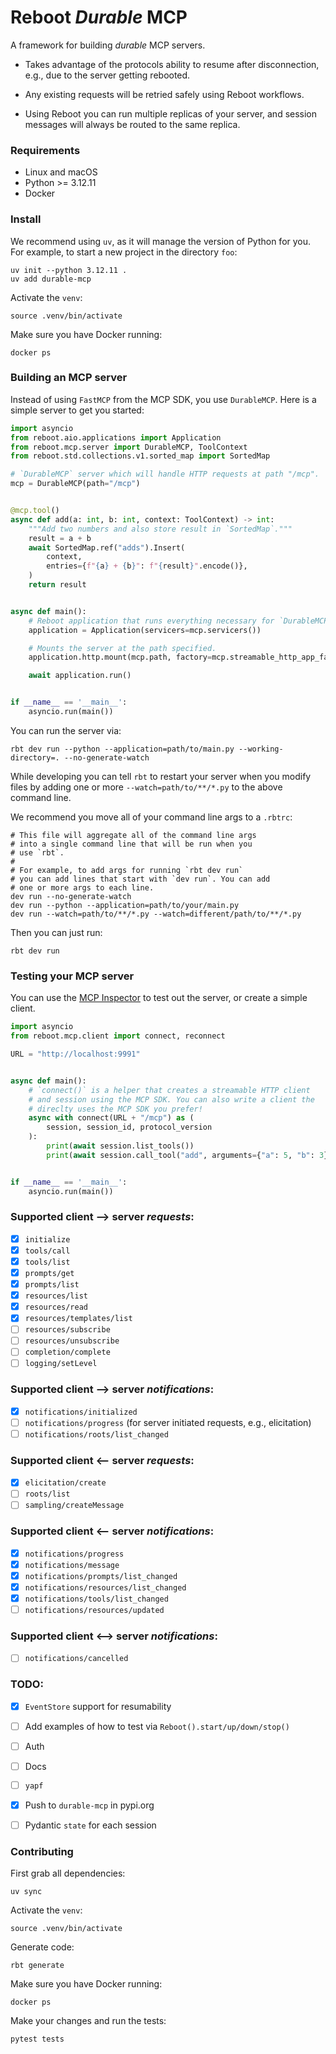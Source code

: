 # Reboot *Durable* MCP

A framework for building _durable_ MCP servers.

* Takes advantage of the protocols ability to resume after
  disconnection, e.g., due to the server getting rebooted.

* Any existing requests will be retried safely using Reboot workflows.

* Using Reboot you can run multiple replicas of your server, and
  session messages will always be routed to the same replica.

### Requirements
- Linux and macOS
- Python >= 3.12.11
- Docker

### Install

We recommend using `uv`, as it will manage the version of Python for
you. For example, to start a new project in the directory `foo`:

```console
uv init --python 3.12.11 .
uv add durable-mcp
```

Activate the `venv`:

```console
source .venv/bin/activate
```

Make sure you have Docker running:

```console
docker ps
```

### Building an MCP server

Instead of using `FastMCP` from the MCP SDK, you use
`DurableMCP`. Here is a simple server to get you started:

```python
import asyncio
from reboot.aio.applications import Application
from reboot.mcp.server import DurableMCP, ToolContext
from reboot.std.collections.v1.sorted_map import SortedMap

# `DurableMCP` server which will handle HTTP requests at path "/mcp".
mcp = DurableMCP(path="/mcp")


@mcp.tool()
async def add(a: int, b: int, context: ToolContext) -> int:
    """Add two numbers and also store result in `SortedMap`."""
    result = a + b
    await SortedMap.ref("adds").Insert(
        context,
        entries={f"{a} + {b}": f"{result}".encode()},
    )
    return result


async def main():
    # Reboot application that runs everything necessary for `DurableMCP`.
    application = Application(servicers=mcp.servicers())

    # Mounts the server at the path specified.
    application.http.mount(mcp.path, factory=mcp.streamable_http_app_factory)

    await application.run()


if __name__ == '__main__':
    asyncio.run(main())
```

You can run the server via:

```console
rbt dev run --python --application=path/to/main.py --working-directory=. --no-generate-watch
```

While developing you can tell `rbt` to restart your server when you
modify files by adding one or more `--watch=path/to/**/*.py` to the
above command line.

We recommend you move all of your command line args to a `.rbtrc`:

```
# This file will aggregate all of the command line args
# into a single command line that will be run when you
# use `rbt`.
#
# For example, to add args for running `rbt dev run`
# you can add lines that start with `dev run`. You can add
# one or more args to each line.
dev run --no-generate-watch
dev run --python --application=path/to/your/main.py
dev run --watch=path/to/**/*.py --watch=different/path/to/**/*.py
```

Then you can just run:

```console
rbt dev run
```

### Testing your MCP server

You can use the [MCP
Inspector](https://modelcontextprotocol.io/legacy/tools/inspector) to
test out the server, or create a simple client.

```python
import asyncio
from reboot.mcp.client import connect, reconnect

URL = "http://localhost:9991"


async def main():
    # `connect()` is a helper that creates a streamable HTTP client
    # and session using the MCP SDK. You can also write a client the
    # direclty uses the MCP SDK you prefer!
    async with connect(URL + "/mcp") as (
        session, session_id, protocol_version
    ):
        print(await session.list_tools())
        print(await session.call_tool("add", arguments={"a": 5, "b": 3}))


if __name__ == '__main__':
    asyncio.run(main())
```

### Supported client --> server _requests_:
- [x] `initialize`
- [x] `tools/call`
- [x] `tools/list`
- [x] `prompts/get`
- [x] `prompts/list`
- [x] `resources/list`
- [x] `resources/read`
- [x] `resources/templates/list`
- [ ] `resources/subscribe`
- [ ] `resources/unsubscribe`
- [ ] `completion/complete`
- [ ] `logging/setLevel`

### Supported client --> server _notifications_:
- [x] `notifications/initialized`
- [ ] `notifications/progress` (for server initiated requests, e.g., elicitation)
- [ ] `notifications/roots/list_changed`

### Supported client <-- server _requests_:
- [x] `elicitation/create`
- [ ] `roots/list`
- [ ] `sampling/createMessage`

### Supported client <-- server _notifications_:
- [x] `notifications/progress`
- [x] `notifications/message`
- [x] `notifications/prompts/list_changed`
- [x] `notifications/resources/list_changed`
- [x] `notifications/tools/list_changed`
- [ ] `notifications/resources/updated`

### Supported client <--> server _notifications_:
- [ ] `notifications/cancelled`

### TODO:
- [x] `EventStore` support for resumability
- [ ] Add examples of how to test via `Reboot().start/up/down/stop()`
- [ ] Auth
- [ ] Docs
- [ ] `yapf`
- [x] Push to `durable-mcp` in pypi.org
- [ ] Pydantic `state` for each session


### Contributing

First grab all dependencies:

```console
uv sync
```

Activate the `venv`:

```console
source .venv/bin/activate
```

Generate code:

```console
rbt generate
```

Make sure you have Docker running:

```console
docker ps
```

Make your changes and run the tests:

```console
pytest tests
```

